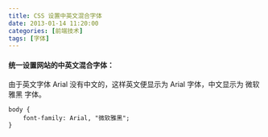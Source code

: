 ```yaml
---
title: CSS 设置中英文混合字体
date: 2013-01-14 11:20:00
categories: [前端技术]
tags: [字体]
---
```


#### 统一设置网站的中英文混合字体：

由于英文字体 Arial 没有中文的，这样英文便显示为 Arial 字体，中文显示为 微软雅黑 字体。

    body {
        font-family: Arial, "微软雅黑";
    }